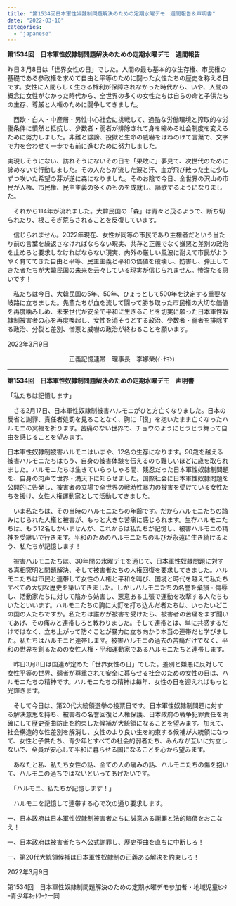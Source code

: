 ```yaml
---
title: "第1534回日本軍性奴隷制問題解決のための定期水曜デモ　週間報告＆声明書"
date: "2022-03-10"
categories: 
  - "japanese"
---
```


**第1534回　日本軍性奴隷制問題解決のための定期水曜デモ　週間報告**

昨日３月8日は「世界女性の日」でした。人間の最も基本的な生存権、市民権の基礎である参政権を求めて自由と平等のために闘った女性たちの歴史を称える日です。女性に人間らしく生きる権利が保障されなかった時代から、いや、人間の概念に女性がなかった時代から、全世界の多くの女性たちは自らの命と子供たちの生存、尊厳と人権のために闘争してきました。

　西欧・白人・中産層・男性中心社会に挑戦して、過酷な労働環境と搾取的な労働条件に憤然と抵抗し、少数者・弱者が排除されて身を縮める社会制度を変えるために努力しました。非難と誹謗、投獄と生命の威嚇をはねのけて言葉で、文字で力を合わせて一歩でも前に進むために努力しました。

実現しそうにない、訪れそうにないその日を「果敢に」夢見て、次世代のために諦めないで行動しました。その人たちが流した涙と汗、血が飛び散った土に少しずつ咲いた希望の芽が遂に森になりました。そのお陰で今日、全世界の沢山の市民が人権、市民権、民主主義の多くのものを成就し、謳歌するようになりました。

　それから114年が流れました。大韓民国の「森」は青々と茂るようで、断ち切られたり、根こそぎ荒らされることを反復しています。

　信じられません。2022年現在、女性が同等の市民であり主権者だという当たり前の言葉を繰返さなければならない現実、共存と正義でなく嫌悪と差別の政治を止めろと要求しなければならない現実、内外の厳しい風波に耐えて市民がようやく育ててきた自由と平等、民主主義と平和の価値を破壊し、妨害し、弾圧してきた者たちが大韓民国の未来を云々している現実が信じられません。惨澹たる思いです！

　私たちは今日、大韓民国の5年、50年、ひょっとして500年を決定する重要な岐路に立ちました。先輩たちが血を流して闘って勝ち取った市民権の大切な価値を再度噛みしめ、未来世代が安全で平和に生きることを切実に願った日本軍性奴隷制被害者の心を再度喚起し、女性を消そうとする政治、少数者・弱者を排除する政治、分裂と差別、憎悪と威嚇の政治が終わることを願います。

2022年3月9日

　　　　　　　　　　正義記憶連帯　理事長　李娜榮(ｲ･ﾅﾖﾝ)

* * *

**第1534回　日本軍性奴隷制問題解決のための定期水曜デモ　声明書**

「私たちは記憶します」

　さる2月17日、日本軍性奴隷制被害ハルモニがひと方亡くなりました。日本の反省と謝罪、責任者処罰を見ることなく、胸に「恨」を抱いたまま亡くなったハルモニの冥福を祈ります。苦痛のない世界で、チョウのようにヒラヒラ舞って自由を感じることを望みます。  

日本軍性奴隷制被害ハルモニはいまや、12名の生存になります。90歳を越える被害ハルモニたちはもう、自身の被害体験を伝えるのも難しいほどに歳を取られました。ハルモニたちは生きていらっしゃる間、残忍だった日本軍性奴隷制問題を、自身の肉声で世界・満天下に知らせました。国際社会に日本軍性奴隷問題を公開的に告発し、被害者の立場で全世界の戦時性暴力の被害を受けている女性たちを援け、女性人権運動家として活動してきました。

　いま私たちは、その当時のハルモニたちの年齢です。だからハルモニたちの踏みにじられた人権と被害が、もっと大きな苦痛に感じられます。生存ハルモニたちは、もう12名しかいませんが、これからは私たちが記憶し、被害ハルモニの精神を受継いで行きます。平和のためのハルモニたちの叫びが永遠に生き続けるよう、私たちが記憶します！

　被害ハルモニたちは、30年間の水曜デモを通じて、日本軍性奴隷問題に対する真相究明と問題解決、そして被害者たちの人権回復を要求してきました。ハルモニたちは市民と連帯して女性の人権と平和を叫び、国境と時代を越えて私たちすべての大切な歴史を築いてきました。しかしハルモニたちの名誉を棄損・侮辱し、活動家たちに対して陰から妨害し、悪意ある主張で運動を攻撃する人たちもいたといいます。ハルモニたちの胸に大釘を打ち込んだ者たちは、いったいどこの国の人たちですか。私たちは誰かが被害を受けたら、被害者の苦痛をまず聞いてあげ、その痛みと連帯しろと教わりました。そして連帯とは、単に共感するだけではなく、立ち上がって防ぐことが暴力に立ち向かう本当の連帯だと学びました。私たちはハルモニと連帯します。被害ハルモニの過去の苦痛だけでなく、平和の世界を創るための女性人権・平和運動家であるハルモニたちと連帯します。

　昨日3月8日は国連が定めた「世界女性の日」でした。差別と嫌悪に反対して女性平等の世界、弱者が尊重されて安全に暮らせる社会のための女性の日は、ハルモニたちの精神です。ハルモニたちの精神は毎年、女性の日を迎えればもっと光輝きます。

　そして今日は、第20代大統領選挙の投票日です。日本軍性奴隷制問題に対する解決意思を持ち、被害者の名誉回復と人権保護、日本政府の戦争犯罪責任を明確にして歴史歪曲防止を約束した候補が大統領になることを望みます。加えて、社会構造的な性差別を解消し、女性のより良い生を約束する候補が大統領になって、女性と子供たち、青少年とすべての社会的弱者たち、みんなが互いに対立しないで、全員が安心して平和に暮らせる国になることを心から望みます。

　あなたと私、私たち女性の話、全ての人の痛みの話、ハルモニたちの傷を抱いて、ハルモニの過ちではないといってあげたいです。

　「ハルモニ、私たちが記憶します！」

　ハルモニを記憶して連帯する心で次の通り要求します。

一、日本政府は日本軍性奴隷制被害者たちに誠意ある謝罪と法的賠償をおこなえ！

一、日本政府は被害者たちへ公式謝罪し、歴史歪曲を直ちに中断しろ！

一、第20代大統領候補は日本軍性奴隷制の正義ある解決を約束しろ！

2022年3月9日

第1534回　日本軍性奴隷制問題解決のための定期水曜デモ参加者・地域児童ｾﾝﾀｰ青少年ﾈｯﾄﾜｰｸ一同

